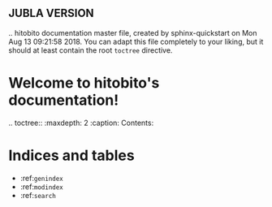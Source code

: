 ## JUBLA VERSION

.. hitobito documentation master file, created by
   sphinx-quickstart on Mon Aug 13 09:21:58 2018.
   You can adapt this file completely to your liking, but it should at least
   contain the root `toctree` directive.

Welcome to hitobito's documentation!
====================================

.. toctree::
   :maxdepth: 2
   :caption: Contents:



Indices and tables
==================

* :ref:`genindex`
* :ref:`modindex`
* :ref:`search`
